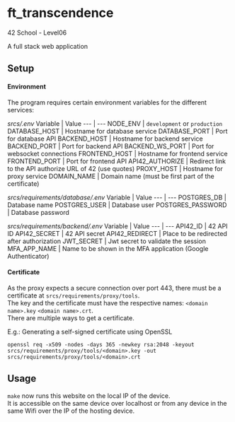 # ft_transcendence
42 School - Level06

A full stack web application

## Setup

#### Environment

The program requires certain environment variables for the different services:

_srcs/.env_
Variable | Value
--- | ---
NODE_ENV | `development` or `production`
DATABASE_HOST | Hostname for database service
DATABASE_PORT | Port for database API
BACKEND_HOST | Hostname for backend service
BACKEND_PORT | Port for backend API
BACKEND_WS_PORT | Port for websocket connections
FRONTEND_HOST | Hostname for frontend service
FRONTEND_PORT | Port for frontend API
API42_AUTHORIZE | Redirect link to the API authorize URL of 42 (use quotes)
PROXY_HOST | Hostname for proxy service
DOMAIN_NAME | Domain name (must be first part of the certificate)

_srcs/requirements/database/.env_
Variable | Value
--- | ---
POSTGRES_DB | Database name
POSTGRES_USER | Database user
POSTGRES_PASSWORD | Database password

_srcs/requirements/backend/.env_
Variable | Value
--- | ---
API42_ID | 42 API ID
API42_SECRET | 42 API secret
API42_REDIRECT | Place to be redirected after authorization
JWT_SECRET | Jwt secret to validate the session
MFA_APP_NAME | Name to be shown in the MFA application (Google Authenticator)  


#### Certificate
As the proxy expects a secure connection over port 443, there must be a certificate at `srcs/requirements/proxy/tools`.  
The key and the certificate must have the respective names: `<domain name>.key` `<domain name>.crt`.  
There are multiple ways to get a certificate.

E.g.:
Generating a self-signed certificate using OpenSSL
```
openssl req -x509 -nodes -days 365 -newkey rsa:2048 -keyout srcs/requirements/proxy/tools/<domain>.key -out srcs/requirements/proxy/tools/<domain>.crt
```

## Usage

`make` now runs this website on the local IP of the device.  
It is accessible on the same device over localhost or from any device in the same Wifi over the IP of the hosting device.
